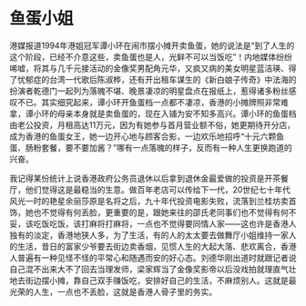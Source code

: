 # 鱼蛋小姐

港媒报道1994年港姐冠军谭小环在闹市摆小摊开卖鱼蛋，她的说法是“到了人生的这个阶段，已经不介意这些，卖鱼蛋也是人，光鲜不可以当饭吃”！内地媒体纷纷唏嘘，将其与几千元接活动的金像奖男配角元华，又疯又病的美女明星蓝洁瑛、得了忧郁症的台湾一代歌后陈淑桦，还有开出租车谋生的《新白娘子传奇》中法海的扮演者乾德门一起列为落魄不堪、晚景凄凉的明星盘点在报纸上，惹得诸多粉丝感叹不已。其实细究起来，谭小环开鱼蛋档一点都不凄凉，香港的小摊牌照非常难拿，谭小环的母亲本身就是卖鱼蛋的，现在入铺为安不知多高兴。谭小环的鱼蛋档由老公投资，月租高达11万元，因为有她参与首月营业额不俗，她更期待开分店，成为香港的鱼蛋女王，她一边开心地与顾客合影，一边欢乐地招呼“十元六颗鱼蛋、肠粉套餐，要不要加酱？”哪有一点落魄的样子，反而有一种人生更换跑道的兴奋。 

我记得某份统计上说香港政府公务员退休以后拿到退休金最爱做的投资是开茶餐厅，他们觉得这是最稳当的生意。做百年老店可以传给下一代，20世纪七十年代风光一时的艳星余丽莎原是名将之后，九十年代投资电影失败，流落到兰桂坊卖首饰，她也不觉得有何丢脸，更重要的是，跟她来往的邵氏老同事们也不觉得有何不妥，该吃饭吃饭，该打麻将打麻将，一点也不觉得要同情人家——这也许是香港人独有的淡定，香港地狭人多，为了生活，有的人的太太要去做舞厅小姐维持一家人的生活，昔日的富家少爷要去街边卖香烟，见惯人生的大起大落、悲欢离合，香港人普遍有一种见怪不怪的平常心和随遇而安的好心态。刘德华刚出道时就跟记者说自己混不出来大不了回去当理发师，梁家辉当了金像奖影帝以后没戏拍就理直气壮地去街边摆小摊，靠自己双手赚饭吃，安排好自己的生活，不麻烦别人。这就是最光荣的人生，一点也不丢脸，这就是香港人骨子里的务实。